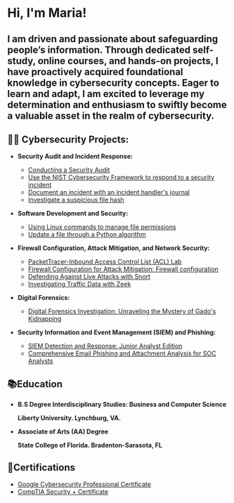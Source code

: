 <h1>Hi, I'm Maria! 
<h2>I am driven and passionate about safeguarding people’s information. Through dedicated self-study, online courses, and hands-on projects, I have proactively acquired foundational knowledge in cybersecurity concepts. Eager to learn and adapt, I am excited to leverage my determination and enthusiasm to swiftly become a valuable asset in the realm of cybersecurity.</h2>

 
<h2>👨‍💻 Cybersecurity Projects:</h2>


- <b>Security Audit and Incident Response:</b>
  - [Conducting a Security Audit](https://github.com/mmedinabet/Conduct-a-security-audit/tree/main)
  - [Use the NIST Cybersecurity Framework to respond to a security incident](https://github.com/mmedinabet/Use-the-NIST-Cybersecurity-Framework-to-respond-to-a-security-incident/tree/main)
   - [Document an incident with an incident handler's journal](https://github.com/mmedinabet/Document-an-incident-with-an-incident-handler-s-journal/blob/main/README.md)
   - [Investigate a suspicious file hash](https://github.com/mmedinabet/Investigate-a-suspicious-file-hash)
  
- <b> Software Development and Security: </b>
  - [Using Linux commands to manage file permissions](https://github.com/mmedinabet/Using-Linux-commands-to-manage-file-permissions)
  - [Update a file through a Python algorithm](https://github.com/mmedinabet/Document-an-incident-with-an-incident-handler-s-journal/tree/main) 

- <b> Firewall Configuration, Attack Mitigation, and Network Security: </b>
  - [PacketTracer-Inbound Access Control List (ACL) Lab](https://github.com/mmedinabet/ACL-lab-/blob/main/README.md)
  - [Firewall Configuration for Attack Mitigation: Firewall configuration](https://github.com/mmedinabet/SOC-practical-Firewall-/blob/main/README.md)
  - [Defending Against Live Attacks with Snort](https://github.com/mmedinabet/Snort-live-attacks-/tree/main)
  - [Investigating Traffic Data with Zeek](https://github.com/mmedinabet/Zeek-exercises/tree/main)
    
- <b> Digital Forensics: </b>
  - [Digital Forensics Investigation: Unraveling the Mystery of Gado's Kidnapping](https://github.com/mmedinabet/SOC-practical-Digital-forensics-/blob/main/README.md)
    
- <b> Security Information and Event Management (SIEM) and Phishing: </b>
  - [SIEM Detection and Response: Junior Analyst Edition](https://github.com/mmedinabet/SOC-analyst-tier-1/blob/main/README.md)
  - [Comprehensive Email Phishing and Attachment Analysis for SOC Analysts](https://github.com/mmedinabet/Phishing-Labs-/blob/main/README.md)


<h2>📚Education </h2>

  - <b> B.S Degree Interdisciplinary Studies: Business and Computer Science
    
      Liberty University. Lynchburg, VA. </b>
  
  - <b> Associate of Arts (AA) Degree
    
      State College of Florida. Bradenton-Sarasota, FL </b>

<h2>📄Certifications</h2>

- [Google Cybersecurity Professional Certificate](https://www.coursera.org/account/accomplishments/professional-cert/ZGNSNQ6YYES7)
- [CompTIA Security + Certificate](https://www.credly.com/badges/8c5829b8-2ee6-49a6-9cad-07f83f91ed06/linked_in?t=s95og5)




<!--
**mmedinabet/mmedinabet** is a ✨ _special_ ✨ repository because its `README.md` (this file) appears on your GitHub profile.


